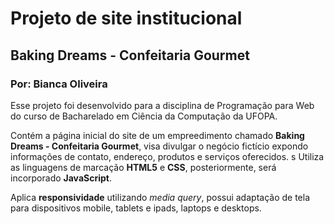 
# Projeto de site institucional

## Baking Dreams - Confeitaria Gourmet 

### Por: Bianca Oliveira

Esse projeto foi desenvolvido para a disciplina de Programação para Web do curso de Bacharelado em Ciência da Computação da UFOPA.

Contém a página inicial do site de um empreedimento chamado **Baking Dreams - Confeitaria Gourmet**, visa divulgar o negócio fictício expondo informações de contato, endereço, produtos e serviços oferecidos.
s
Utiliza as linguagens de marcação **HTML5** e **CSS**, posteriormente, será incorporado **JavaScript**.

Aplica **responsividade** utilizando *media query*, possui adaptação de tela para dispositivos mobile, tablets e ipads, laptops e desktops.